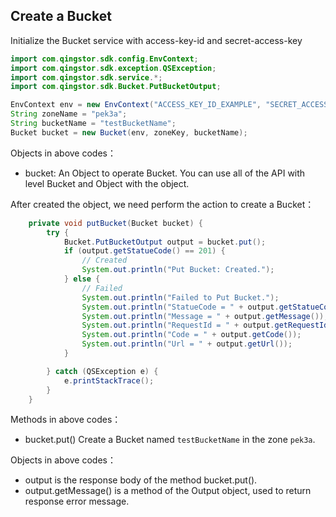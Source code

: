 ## Create a Bucket

Initialize the Bucket service with access-key-id and secret-access-key

``` java
import com.qingstor.sdk.config.EnvContext;
import com.qingstor.sdk.exception.QSException;
import com.qingstor.sdk.service.*;
import com.qingstor.sdk.Bucket.PutBucketOutput;

EnvContext env = new EnvContext("ACCESS_KEY_ID_EXAMPLE", "SECRET_ACCESS_KEY_EXAMPLE");
String zoneName = "pek3a";
String bucketName = "testBucketName";
Bucket bucket = new Bucket(env, zoneKey, bucketName);
```

Objects in above codes：
- bucket: An Object to operate Bucket. You can use all of the API with level Bucket and Object with the object.


After created the object, we need perform the action to create a Bucket：

``` java
    private void putBucket(Bucket bucket) {
        try {
            Bucket.PutBucketOutput output = bucket.put();
            if (output.getStatueCode() == 201) {
                // Created
                System.out.println("Put Bucket: Created.");
            } else {
                // Failed
                System.out.println("Failed to Put Bucket.");
                System.out.println("StatueCode = " + output.getStatueCode());
                System.out.println("Message = " + output.getMessage());
                System.out.println("RequestId = " + output.getRequestId());
                System.out.println("Code = " + output.getCode());
                System.out.println("Url = " + output.getUrl());
            }

        } catch (QSException e) {
            e.printStackTrace();
        }
    }
```

Methods in above codes：
- bucket.put() Create a Bucket named `testBucketName` in the zone `pek3a`.

Objects in above codes：
- output is the response body of the method bucket.put().
- output.getMessage() is a method of the Output object, used to return response error message.

